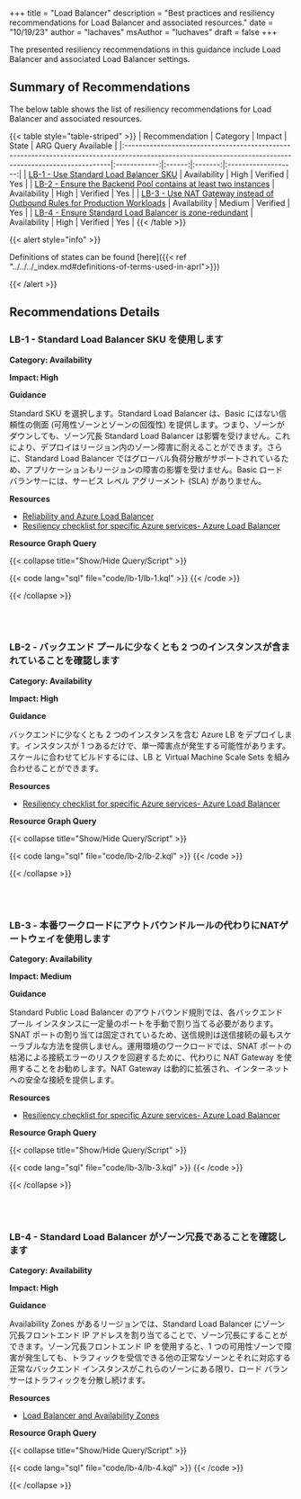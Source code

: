 +++
title = "Load Balancer"
description = "Best practices and resiliency recommendations for Load Balancer and associated resources."
date = "10/19/23"
author = "lachaves"
msAuthor = "luchaves"
draft = false
+++

The presented resiliency recommendations in this guidance include Load Balancer and associated Load Balancer settings.

## Summary of Recommendations

The below table shows the list of resiliency recommendations for Load Balancer and associated resources.

{{< table style="table-striped" >}}
| Recommendation                                                                                                                                          |   Category   | Impact |  State  | ARG Query Available |
|:--------------------------------------------------------------------------------------------------------------------------------------------------------|:------------:|:------:|:-------:|:-------------------:|
| [LB-1 - Use Standard Load Balancer SKU](#lb-1---use-standard-load-balancer-sku)                                                                         | Availability |  High  | Verified |         Yes         |
| [LB-2 - Ensure the Backend Pool contains at least two instances](#lb-2---ensure-the-backend-pool-contains-at-least-two-instances)                       | Availability |  High  | Verified |         Yes         |
| [LB-3 - Use NAT Gateway instead of Outbound Rules for Production Workloads](#lb-3---use-nat-gateway-instead-of-outbound-rules-for-production-workloads) | Availability | Medium | Verified |         Yes         |
| [LB-4 - Ensure Standard Load Balancer is zone-redundant](#lb-4---ensure-standard-load-balancer-is-zone-redundant)                                       | Availability |  High  | Verified |         Yes         |
{{< /table >}}

{{< alert style="info" >}}

Definitions of states can be found [here]({{< ref "../../../_index.md#definitions-of-terms-used-in-aprl">}})

{{< /alert >}}

## Recommendations Details

### LB-1 - Standard Load Balancer SKU を使用します

**Category: Availability**

**Impact: High**

**Guidance**

Standard SKU を選択します。Standard Load Balancer は、Basic にはない信頼性の側面 (可用性ゾーンとゾーンの回復性) を提供します。つまり、ゾーンがダウンしても、ゾーン冗長 Standard Load Balancer は影響を受けません。これにより、デプロイはリージョン内のゾーン障害に耐えることができます。さらに、Standard Load Balancer ではグローバル負荷分散がサポートされているため、アプリケーションもリージョンの障害の影響を受けません。Basic ロード バランサーには、サービス レベル アグリーメント (SLA) がありません。

**Resources**

- [Reliability and Azure Load Balancer](https://learn.microsoft.com/ja-jp/azure/architecture/framework/services/networking/azure-load-balancer/reliability)
- [Resiliency checklist for specific Azure services- Azure Load Balancer](https://learn.microsoft.com/ja-jp/azure/architecture/checklist/resiliency-per-service#azure-load-balancer)

**Resource Graph Query**

{{< collapse title="Show/Hide Query/Script" >}}

{{< code lang="sql" file="code/lb-1/lb-1.kql" >}} {{< /code >}}

{{< /collapse >}}

<br><br>

### LB-2 - バックエンド プールに少なくとも 2 つのインスタンスが含まれていることを確認します

**Category: Availability**

**Impact: High**

**Guidance**

バックエンドに少なくとも 2 つのインスタンスを含む Azure LB をデプロイします。インスタンスが 1 つあるだけで、単一障害点が発生する可能性があります。スケールに合わせてビルドするには、LB と Virtual Machine Scale Sets を組み合わせることができます。

**Resources**

- [Resiliency checklist for specific Azure services- Azure Load Balancer](https://learn.microsoft.com/ja-jp/azure/architecture/checklist/resiliency-per-service#azure-load-balancer)

**Resource Graph Query**

{{< collapse title="Show/Hide Query/Script" >}}

{{< code lang="sql" file="code/lb-2/lb-2.kql" >}} {{< /code >}}

{{< /collapse >}}

<br><br>

### LB-3 - 本番ワークロードにアウトバウンドルールの代わりにNATゲートウェイを使用します

**Category: Availability**

**Impact: Medium**

**Guidance**

Standard Public Load Balancer のアウトバウンド規則では、各バックエンド プール インスタンスに一定量のポートを手動で割り当てる必要があります。SNAT ポートの割り当ては固定されているため、送信規則は送信接続の最もスケーラブルな方法を提供しません。運用環境のワークロードでは、SNAT ポートの枯渇による接続エラーのリスクを回避するために、代わりに NAT Gateway を使用することをお勧めします。NAT Gateway は動的に拡張され、インターネットへの安全な接続を提供します。

**Resources**

- [Resiliency checklist for specific Azure services- Azure Load Balancer](https://learn.microsoft.com/ja-jp/azure/architecture/checklist/resiliency-per-service#azure-load-balancer)

**Resource Graph Query**

{{< collapse title="Show/Hide Query/Script" >}}

{{< code lang="sql" file="code/lb-3/lb-3.kql" >}} {{< /code >}}

{{< /collapse >}}

<br><br>

### LB-4 - Standard Load Balancer がゾーン冗長であることを確認します

**Category: Availability**

**Impact: High**

**Guidance**

Availability Zones があるリージョンでは、Standard Load Balancer にゾーン冗長フロントエンド IP アドレスを割り当てることで、ゾーン冗長にすることができます。ゾーン冗長フロントエンド IP を使用すると、1 つの可用性ゾーンで障害が発生しても、トラフィックを受信できる他の正常なゾーンとそれに対応する正常なバックエンド インスタンスがこれらのゾーンにある限り、ロード バランサーはトラフィックを分散し続けます。

**Resources**

- [Load Balancer and Availability Zones](https://learn.microsoft.com/ja-jp/azure/load-balancer/load-balancer-standard-availability-zones#zone-redundant)

**Resource Graph Query**

{{< collapse title="Show/Hide Query/Script" >}}

{{< code lang="sql" file="code/lb-4/lb-4.kql" >}} {{< /code >}}

{{< /collapse >}}

<br><br>
